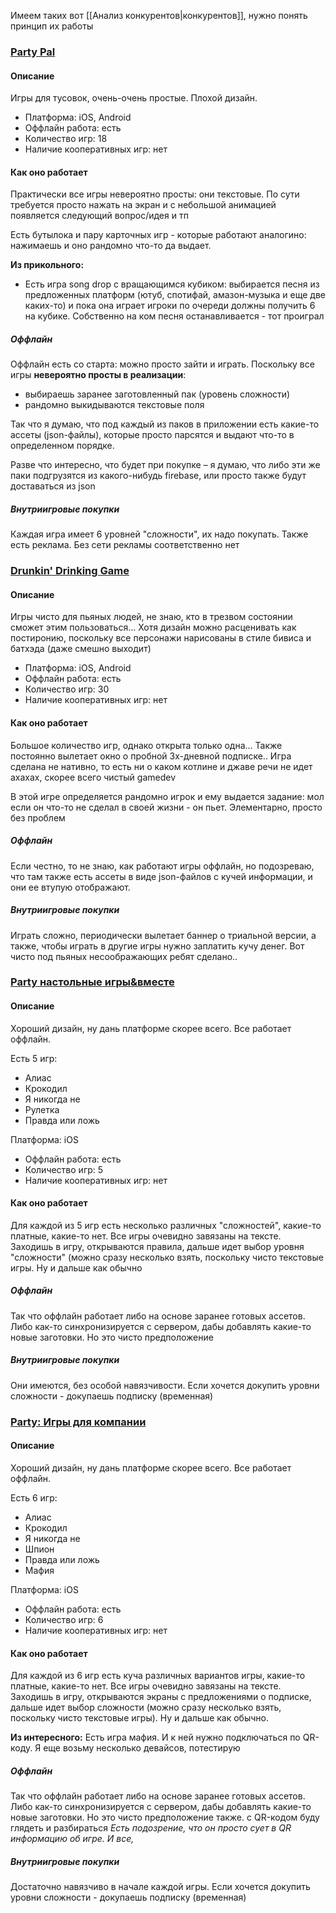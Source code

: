 Имеем таких вот [[Анализ конкурентов|конкурентов]], нужно понять принцип их работы
### [Party Pal](https://apps.apple.com/ru/app/partypal-party-games-picolo/id1284471058?l=en-GB)
#### Описание
Игры для тусовок, очень-очень простые. Плохой дизайн.
- Платформа: iOS, Android
- Оффлайн работа: есть
- Количество игр: 18
- Наличие кооперативных игр: нет
#### Как оно работает
Практически все игры невероятно просты: они текстовые. По сути требуется просто нажать на экран и с небольшой анимацией появляется следующий вопрос/идея и тп

Есть бутылока и пару карточных игр - которые работают аналогино: нажимаешь и оно рандомно что-то да выдает.

**Из прикольного:**
- Есть игра song drop с вращающимся кубиком: выбирается песня из предложенных платформ (ютуб, спотифай, амазон-музыка и еще две каких-то) и пока она играет игроки по очереди должны получить 6 на кубике. Собственно на ком песня останавливается - тот проиграл
##### Оффлайн
Оффлайн есть со старта: можно просто зайти и играть. Поскольку все игры **невероятно просты в реализации**: 
- выбираешь заранее заготовленный пак (уровень сложности)
- рандомно выкидываются текстовые поля

Так что я думаю, что под каждый из паков в приложении есть какие-то ассеты (json-файлы), которые просто парсятся и выдают что-то в определенном порядке.

Разве что интересно, что будет при покупке – я думаю, что либо эти же паки подгрузятся из какого-нибудь firebase, или просто также будут доставаться из json
##### Внутриигровые покупки
Каждая игра имеет 6 уровней "сложности", их надо покупать. Также есть реклама. Без сети рекламы соответственно нет

### [Drunkin' Drinking Game](https://play.google.com/store/apps/details?id=com.ultimatepartyapp.drinkinggameflat)
#### Описание
Игры чисто для пьяных людей, не знаю, кто в трезвом состоянии сможет этим пользоваться... Хотя дизайн можно расценивать как постиронию, поскольку все персонажи нарисованы в стиле бивиса и батхэда (даже смешно выходит)
- Платформа: iOS, Android
- Оффлайн работа: есть
- Количество игр: 30
- Наличие кооперативных игр: нет
#### Как оно работает
Большое количество игр, однако открыта только одна... Также постоянно вылетает окно о пробной 3х-дневной подписке..
Игра сделана не нативно, то есть ни о каком котлине и джаве речи не идет ахахах, скорее всего чистый gamedev

В этой игре определяется рандомно игрок и ему выдается задание: мол если он что-то не сделал в своей жизни - он пьет. Элементарно, просто без проблем
##### Оффлайн
Если честно, то не знаю, как работают игры оффлайн, но подозреваю, что там также есть ассеты в виде json-файлов с кучей информации, и они ее втупую отображают.
##### Внутриигровые покупки
Играть сложно, периодически вылетает баннер о триальной версии, а также, чтобы играть в другие игры нужно заплатить кучу денег. Вот чисто под пьяных несоображающих ребят сделано..

### [Party настольные игры&вместе](https://apps.apple.com/ru/app/party-%D0%BD%D0%B0%D1%81%D1%82%D0%BE%D0%BB%D1%8C%D0%BD%D1%8B%D0%B5-%D0%B8%D0%B3%D1%80%D1%8B-%D0%B2%D0%BC%D0%B5%D1%81%D1%82%D0%B5/id6446497614?l=en-GB)
#### Описание
Хороший дизайн, ну дань платформе скорее всего. Все работает оффлайн.

Есть 5 игр:
- Алиас
- Крокодил
- Я никогда не
- Рулетка
- Правда или ложь

 Платформа: iOS
- Оффлайн работа: есть
- Количество игр: 5
- Наличие кооперативных игр: нет
#### Как оно работает
Для каждой из 5 игр есть несколько различных "сложностей", какие-то платные, какие-то нет. Все игры очевидно завязаны на тексте. Заходишь в игру, открываются правила, дальше идет выбор уровня "сложности" (можно сразу несколько взять, поскольку чисто текстовые игры. Ну и дальше как обычно
##### Оффлайн
Так что оффлайн работает либо на основе заранее готовых ассетов. Либо как-то синхронизируется с сервером, дабы добавлять какие-то новые заготовки. Но это чисто предположение 
##### Внутриигровые покупки
Они имеются, без особой навязчивости. Если хочется докупить уровни сложности - докупаешь подписку (временная)

### [Party: Игры для компании](https://apps.apple.com/ru/app/party-игры-для-компании/id6443449823)
#### Описание
Хороший дизайн, ну дань платформе скорее всего. Все работает оффлайн.

Есть 6 игр:
- Алиас
- Крокодил
- Я никогда не
- Шпион
- Правда или ложь
- Мафия

 Платформа: iOS
- Оффлайн работа: есть
- Количество игр: 6
- Наличие кооперативных игр: нет
#### Как оно работает
Для каждой из 6 игр есть куча различных вариантов игры, какие-то платные, какие-то нет. Все игры очевидно завязаны на тексте. Заходишь в игру, открываются экраны с предложениями о подписке, дальше идет выбор сложности (можно сразу несколько взять, поскольку чисто текстовые игры). Ну и дальше как обычно.

**Из интересного:**
Есть игра мафия. И к ней нужно подключаться по QR-коду. Я еще возьму несколько девайсов, потестирую
##### Оффлайн
Так что оффлайн работает либо на основе заранее готовых ассетов. Либо как-то синхронизируется с сервером, дабы добавлять какие-то новые заготовки. Но это чисто предположение также.
с QR-кодом буду глядеть и разбираться
*Есть подозрение, что он просто сует в QR информацию об игре. И все,*
##### Внутриигровые покупки
Достаточно навязчиво в начале каждой игры. Если хочется докупить уровни сложности - докупаешь подписку (временная)